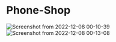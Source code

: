 # Phone-Shop
![Screenshot from 2022-12-08 00-10-39](https://user-images.githubusercontent.com/117073931/206268420-c2e021c7-2fbc-4bae-9896-8c1552694956.png)
![Screenshot from 2022-12-08 00-13-08](https://user-images.githubusercontent.com/117073931/206268538-0ec9c175-9b83-4c70-bd94-2c20f64682dc.png)
